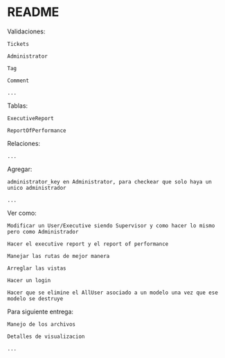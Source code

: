 # README

Validaciones:

    Tickets

    Administrator

    Tag

    Comment

    ...

Tablas:

    ExecutiveReport

    ReportOfPerformance
    

Relaciones:


    ...

Agregar:


    administrator_key en Administrator, para checkear que solo haya un unico administrador

    ...

Ver como:

    Modificar un User/Executive siendo Supervisor y como hacer lo mismo pero como Administrador

    Hacer el executive report y el report of performance

    Manejar las rutas de mejor manera

    Arreglar las vistas

    Hacer un login

    Hacer que se elimine el AllUser asociado a un modelo una vez que ese modelo se destruye
    


Para siguiente entrega: 

    Manejo de los archivos

    Detalles de visualizacion

    ...

